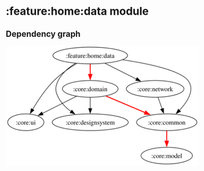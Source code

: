 # :feature:home:data module
## Dependency graph
![Dependency graph](../../../docs/images/graphs/dep_graph_feature_home_data.svg)

